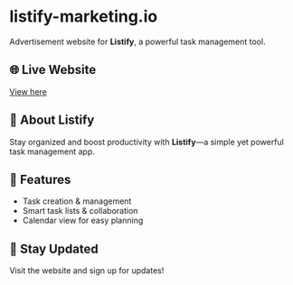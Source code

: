 # listify-marketing.io  
Advertisement website for **Listify**, a powerful task management tool.  

## 🌐 Live Website  
[View here](https://miah-niecke-bbd.github.io/listfy-marketing.io/)  

## 🔹 About Listify  
Stay organized and boost productivity with **Listify**—a simple yet powerful task management app.  

## 📌 Features  
- Task creation & management  
- Smart task lists & collaboration  
- Calendar view for easy planning  

## 📧 Stay Updated  
Visit the website and sign up for updates!  
